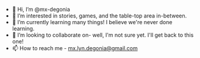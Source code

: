 - 👋 Hi, I’m @mx-degonia
- 👀 I’m interested in stories, games, and the table-top area in-between.
- 🌱 I’m currently learning many things! I believe we're never done learning.
- 💞️ I’m looking to collaborate on- well, I'm not sure yet. I'll get back to this one!
- 📫 How to reach me - mx.lyn.degonia@gmail.com

<!---
mx-degonia/mx-degonia is a ✨ special ✨ repository because its `README.md` (this file) appears on your GitHub profile.
You can click the Preview link to take a look at your changes.
--->
